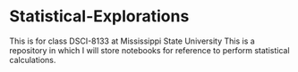 # Statistical-Explorations
This is for class DSCI-8133 at Mississippi State University
This is a repository in which I will store notebooks for reference to perform statistical calculations.
